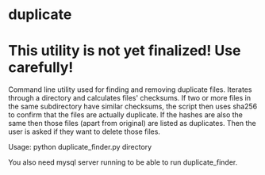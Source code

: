 # duplicate
# This utility is not yet finalized! Use carefully! 

Command line utility used for finding and removing duplicate files.
Iterates through a directory and calculates files' checksums. If two or more files in the same subdirectory have similar checksums, the script then uses sha256 to confirm that the files are actually duplicate. If the hashes are also the same then those files (apart from original) are listed as duplicates. Then the user is asked if they want to delete those files.

Usage:
python duplicate_finder.py directory

  You also need mysql server running to be able to run duplicate_finder.
